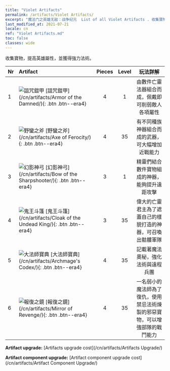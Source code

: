 ```yaml
---
title: "Violet Artifacts"
permalink: /artifacts/Violet Artifacts/
excerpt: "魔法门之英雄无敌：战争纪元  List of all Violet Artifacts . 收集寶物，提高英雄屬性，並獲得強力法術。"
last_modified_at: 2021-07-21
locale: cn
ref: "Violet Artifacts.md"
toc: false
classes: wide
---
```


  收集寶物，提高英雄屬性，並獲得強力法術。

  |  Nr  |    Artifact    | Pieces |  Level | 玩法詳解   |
  |:-----|:---------------|:------:|:------:|:--------------:|
  | 1   | ![詛咒鎧甲](/images/t/icon_artifact_30.png) [詛咒鎧甲](/cn/artifacts/Armor of the Damned/){: .btn .btn--era4} | 4 | 1 | 由數件亡靈法器組合而成，佩戴即可削弱敵人各項屬性 |
  | 2   | ![野蠻之斧](/images/t/icon_artifact_31.png) [野蠻之斧](/cn/artifacts/Axe of Ferocity/){: .btn .btn--era4} | 4 | 35 | 有不同種族神器組合而成的武器，可大幅增加近戰能力 |
  | 3   | ![幻影神弓](/images/t/icon_artifact_10.png) [幻影神弓](/cn/artifacts/Bow of the Sharpshooter/){: .btn .btn--era4} | 3 | 1 | 精靈們結合數件寶物組成的神器，能夠提升遠距攻擊 |
  | 4   | ![鬼王斗篷](/images/t/icon_artifact_32.png) [鬼王斗篷](/cn/artifacts/Cloak of the Undead King/){: .btn .btn--era4} | 3 | 35 | 偉大的亡靈君主為了遮蓋自己的樣貌打造的神器，可召喚出骷髏軍隊 |
  | 5   | ![大法師寶典](/images/t/icon_artifact_34.png) [大法師寶典](/cn/artifacts/Archmage's Codex/){: .btn .btn--era4} | 4 | 35 | 記載著魔法奧秘，強化法術與遠程兵團 |
  | 6   | ![報復之鏡](/images/t/icon_artifact_35.png) [報復之鏡](/cn/artifacts/Mirror of Revenge/){: .btn .btn--era4} | 4 | 35 | 一名弱小的魔法師為了復仇，使用禁忌法術煉製的邪惡寶物，可以增強部隊的戰鬥能力 |


  **Artifact upgrade:** [Artifacts upgrade cost](/cn/artifacts/Artifacts Upgrade/)

 **Artifact component upgrade:** [Artifact component upgrade cost](/cn/artifacts/Artifact Component Upgrade/)

